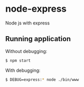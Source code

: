 # node-express
Node js with express

## Running application

Without debugging:

```bash
$ npm start
```

With debugging:

```bash
$ DEBUG=express:* node ./bin/www
```
